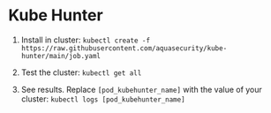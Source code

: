 # Kube Hunter

1. Install in cluster:
``` kubectl create -f https://raw.githubusercontent.com/aquasecurity/kube-hunter/main/job.yaml ```

2. Test the cluster:
``` kubectl get all ``` 

3. See results. Replace `[pod_kubehunter_name]` with the value of your cluster:
``` kubectl logs [pod_kubehunter_name] ``` 
